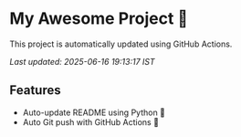 # My Awesome Project 🚀

This project is automatically updated using GitHub Actions.

_Last updated: 2025-06-16 19:13:17 IST_

## Features
- Auto-update README using Python 🐍
- Auto Git push with GitHub Actions 🤖
